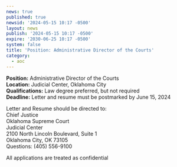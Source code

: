 ```yaml
---
news: true
published: true
newsid: '2024-05-15 10:17 -0500'
layout: news
publish: '2024-05-15 10:17 -0500'
expire: '2030-06-25 10:17 -0500'
system: false
title: 'Position: Administrative Director of the Courts'
category:
  - aoc
---
```

**Position:** Administrative Director of the Courts  
**Location:** Judicial Center, Oklahoma City  
**Qualifications:** Law degree preferred, but not required  
**Deadline:** Letter and resume must be postmarked by June 15, 2024  

Letter and Resume should be directed to:  
Chief Justice  
Oklahoma Supreme Court  
Judicial Center  
2100 North Lincoln Boulevard, Suite 1  
Oklahoma City, OK 73105  
Questions: (405) 556-9100  

All applications are treated as confidential
